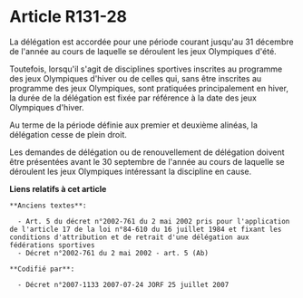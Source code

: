 # Article R131-28

La délégation est accordée pour une période courant jusqu'au 31 décembre de l'année au cours de laquelle se déroulent les
jeux Olympiques d'été.

Toutefois, lorsqu'il s'agit de disciplines sportives inscrites au programme des jeux Olympiques d'hiver ou de celles qui,
sans être inscrites au programme des jeux Olympiques, sont pratiquées principalement en hiver, la durée de la délégation est
fixée par référence à la date des jeux Olympiques d'hiver.

Au terme de la période définie aux premier et deuxième alinéas, la délégation cesse de plein droit.

Les demandes de délégation ou de renouvellement de délégation doivent être présentées avant le 30 septembre de l'année au
cours de laquelle se déroulent les jeux Olympiques intéressant la discipline en cause.

**Liens relatifs à cet article**

	**Anciens textes**:

	  - Art. 5 du décret n°2002-761 du 2 mai 2002 pris pour l'application de l'article 17 de la loi n°84-610 du 16 juillet 1984 et fixant les conditions d'attribution et de retrait d'une délégation aux fédérations sportives
	  - Décret n°2002-761 du 2 mai 2002 - art. 5 (Ab)

	**Codifié par**:

	  - Décret n°2007-1133 2007-07-24 JORF 25 juillet 2007
